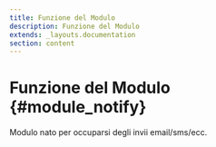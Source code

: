 ```yaml
---
title: Funzione del Modulo
description: Funzione del Modulo
extends: _layouts.documentation
section: content
---
```


# Funzione del Modulo {#module_notify}

Modulo nato per occuparsi degli invii email/sms/ecc.